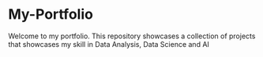 # My-Portfolio
Welcome to my portfolio. This repository showcases a collection of projects that showcases my skill in Data Analysis, Data Science and AI
